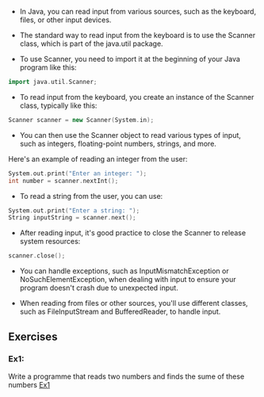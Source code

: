 * In Java, you can read input from various sources, such as the keyboard, files, or other input devices.

* The standard way to read input from the keyboard is to use the Scanner class, which is part of the java.util package.

* To use Scanner, you need to import it at the beginning of your Java program like this:

```cpp
import java.util.Scanner;
```
* To read input from the keyboard, you create an instance of the Scanner class, typically like this:
```cpp
Scanner scanner = new Scanner(System.in);
```
* You can then use the Scanner object to read various types of input, such as integers, floating-point numbers, strings, and more.

Here's an example of reading an integer from the user:

```cpp
System.out.print("Enter an integer: ");
int number = scanner.nextInt();
```
* To read a string from the user, you can use:

```cpp
System.out.print("Enter a string: ");
String inputString = scanner.next();
```
* After reading input, it's good practice to close the Scanner to release system resources:
```cpp
scanner.close();
```
* You can handle exceptions, such as InputMismatchException or NoSuchElementException, when dealing with input to ensure your program doesn't crash due to unexpected input.

* When reading from files or other sources, you'll use different classes, such as FileInputStream and BufferedReader, to handle input.

## Exercises
### Ex1:
Write a programme that reads two numbers and finds the sume of these numbers
[Ex1](https://github.com/mazawi/Teaching-Java/blob/main/CH_06_Input/Ex1.java)
